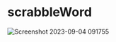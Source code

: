 # scrabbleWord

![Screenshot 2023-09-04 091755](https://github.com/capmec/scrabbleWord/assets/49940320/380c0555-1a6d-463f-83c3-3b27e45d8d57)
